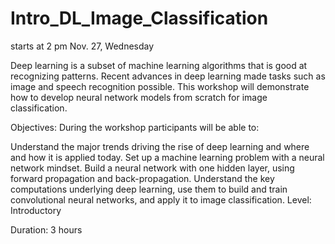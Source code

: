 # Intro_DL_Image_Classification
starts at 2 pm Nov. 27, Wednesday 

Deep learning is a subset of machine learning algorithms that is good at recognizing patterns. Recent advances in deep learning made tasks such as image and speech recognition possible. This workshop will demonstrate how to develop neural network models from scratch for image classification.

Objectives: During the workshop participants will be able to:

Understand the major trends driving the rise of deep learning and where and how it is applied today.
Set up a machine learning problem with a neural network mindset.
Build a neural network with one hidden layer, using forward propagation and back-propagation.
Understand the key computations underlying deep learning, use them to build and train convolutional neural networks, and apply it to image classification.
Level: Introductory

Duration: 3 hours

